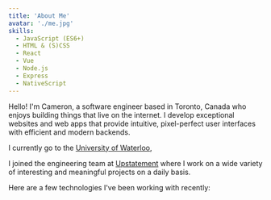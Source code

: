 ```yaml
---
title: 'About Me'
avatar: './me.jpg'
skills:
  - JavaScript (ES6+)
  - HTML & (S)CSS
  - React
  - Vue
  - Node.js
  - Express
  - NativeScript
---
```


Hello! I'm Cameron, a software engineer based in Toronto, Canada who enjoys building things that live on the internet. I develop exceptional websites and web apps that provide intuitive, pixel-perfect user interfaces with efficient and modern backends.

I currently go to the [University of Waterloo](https://uwaterloo.ca/mechanical-mechatronics-engineering/), 

I joined the engineering team at [Upstatement](https://www.upstatement.com/) where I work on a wide variety of interesting and meaningful projects on a daily basis.

Here are a few technologies I've been working with recently:
